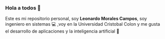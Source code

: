 ### Hola a todos 👋

Este es mi repositorio personal, soy **Leonardo Morales Campos**, soy ingeniero en sistemas :computer: ,voy en la Universidad Cristobal Colon y me gusta el desarrollo de aplicaciones y la inteligencia artificial :space_invader:
